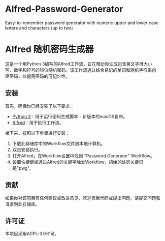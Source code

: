 # Alfred-Password-Generator
Easy-to-remember password generator with numeric upper and lower case letters and characters (up to two)

# Alfred 随机密码生成器

这是一个用Python 3编写的Alfred工作流，旨在帮助你生成包含英文字母大小写、数字和符号的16位随机密码。该工作流通过结合易记的单词和随机字符来创建密码，以提高密码的可记忆性。

## 安装

首先，确保你已经安装了以下要求：

- [Python 3](https://www.python.org/downloads/)：用于运行密码生成脚本 - 新版本的macOS自带。
- [Alfred](https://www.alfredapp.com/)：用于执行工作流。

接下来，按照以下步骤进行安装：

1. 下载此存储库中的Workflow文件到本地计算机。
2. 双击安装执行。
3. 打开Alfred，在Workflow设置中找到 "Password Generator" Workflow。
4. 设置快捷键或通过Alfred的关键字触发Workflow，初始的处罚关键词是"pwg"。

## 贡献

如果你对该项目有任何建议或改进意见，欢迎贡献代码或提出问题。请提交问题和请求到此存储库。

## 许可证

本项目采用AGPL-3.0许可。
